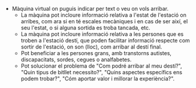 - Màquina virtual on puguis indicar per text o veu on vols arribar.
  - La màquina pot incloure informació relativa a l'estat de l'estació on arribes, com ara si en té escales mecàniques i en cas de ser així, el seu l'estat, o si alguna sortida es troba tancada, etc.
  - La màquina pot incloure informació relativa a les persones que es troben a l'estació destí, que poden facilitar informació respecte com sortir de l'estació, on son (lloc), com arribar al destí final.
  - Pot beneficiar a les persones grans, amb transtorns autistes, discapacitats, sordes, cegues o analfabetes.
  - Pot solucionar el problema de "Com podré arribar al meu destí?", "Quin tipus de bitllet necessito?", "Quins aspectes específics ens podem trobar?", "Cóm aportar valor i millorar la experiència?".
